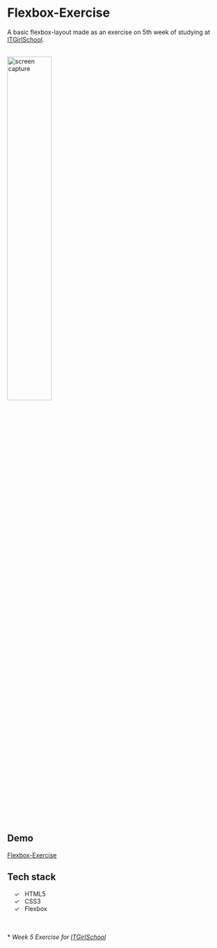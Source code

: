 # Flexbox-Exercise

A basic flexbox-layout made as an exercise on 5th week of studying at [ITGirlSchool].


<br>
<img width="45%" alt="screen capture" src="../main/captureweb.jpeg">

## Demo
[Flexbox-Exercise]

## Tech stack

&nbsp;&nbsp;&nbsp;&nbsp;&check;&nbsp;&nbsp; HTML5<br>
&nbsp;&nbsp;&nbsp;&nbsp;&check;&nbsp;&nbsp; CSS3<br>
&nbsp;&nbsp;&nbsp;&nbsp;&check;&nbsp;&nbsp; Flexbox<br>

<br><br> 
\* _Week 5 Exercise for [ITGirlSchool]_ 
  

   [ITGirlSchool]: <https://itgirlschool.com/en>
   [Flexbox-Exercise]: <https://alenagm.github.io/Flexbox-Exercise/>

